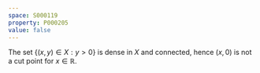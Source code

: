 ```yaml
---
space: S000119
property: P000205
value: false
---
```


The set $\{(x,y)\in X: y>0\}$ is dense in $X$
and connected, hence $(x,0)$ is not a cut point for $x\in\mathbb R$.
